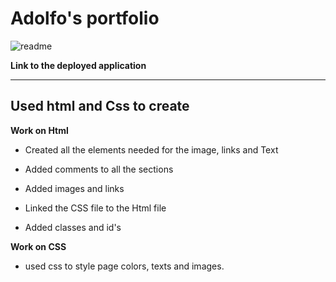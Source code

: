 # Adolfo's portfolio

![readme](https://user-images.githubusercontent.com/95318371/153796972-a2783fc5-1a44-4b4f-8e07-2981aabeb344.JPG)

**Link to the deployed application**


---

## Used html and Css to create

**Work on Html**

- Created all the elements needed for the image, links and Text

- Added comments to all the sections

- Added images and links

- Linked the CSS file to the Html file

- Added classes and id's


**Work on CSS**

- used css to style page colors, texts and images.
